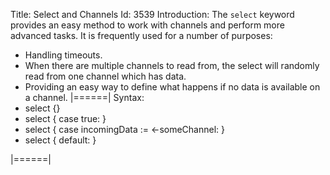 Title: Select and Channels
Id: 3539
Introduction:
The `select` keyword provides an easy method to work with channels and perform more advanced tasks. It is frequently used for a number of purposes:

 - Handling timeouts.
 - When there are multiple channels to read from, the select will randomly read from one channel which has data.
 - Providing an easy way to define what happens if no data is available on a channel. 
|======|
Syntax:
- select {}
- select { case true: }
- select { case incomingData := <-someChannel: }
- select { default: }

|======|
